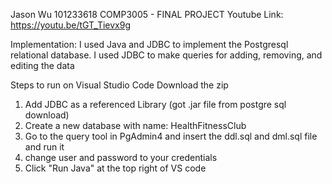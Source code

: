 Jason Wu
101233618
COMP3005 - FINAL PROJECT
Youtube Link: https://youtu.be/tGT_Tievx9g

Implementation: I used Java and JDBC to implement the Postgresql relational database. I used JDBC to make queries for adding, removing, and editing the data

Steps to run on Visual Studio Code
Download the zip
1. Add JDBC as a referenced Library (got .jar file from postgre sql download)
2. Create a new database with name: HealthFitnessClub
3. Go to the query tool in PgAdmin4 and insert the ddl.sql and dml.sql file and run it
4. change user and password to your credentials
5. Click "Run Java" at the top right of VS code
